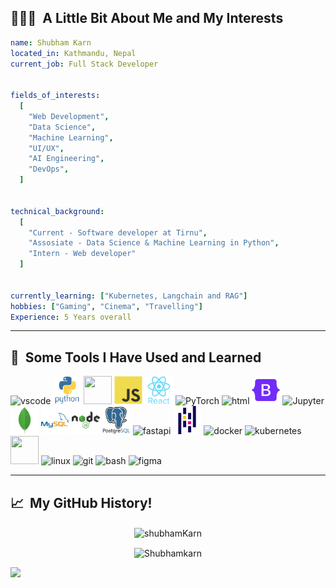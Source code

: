 <h2> 👨🏻‍💻 &nbsp;A Little Bit About Me and My Interests</h2>

```yaml
name: Shubham Karn
located_in: Kathmandu, Nepal
current_job: Full Stack Developer


fields_of_interests:
  [
    "Web Development",
    "Data Science",
    "Machine Learning",
    "UI/UX",
    "AI Engineering",
    "DevOps",
  ]


technical_background:
  [
    "Current - Software developer at Tirnu",
    "Assosiate - Data Science & Machine Learning in Python",
    "Intern - Web developer"
  ]


currently_learning: ["Kubernetes, Langchain and RAG"]
hobbies: ["Gaming", "Cinema", "Travelling"]
Experience: 5 Years overall
```
  
---  
  
<h2> 🚀 &nbsp;Some Tools I Have Used and Learned</h2>
<p align="left">
<img src="https://cdn.jsdelivr.net/gh/devicons/devicon/icons/vscode/vscode-original.svg" alt="vscode" width="45" height="45"/>
<img src="https://raw.githubusercontent.com/devicons/devicon/master/icons/python/python-original-wordmark.svg" alt="python" width="45" height="45" />
<img src="https://www.vectorlogo.zone/logos/tensorflow/tensorflow-icon.svg" width="45" height="45"/>
<img src="https://raw.githubusercontent.com/devicons/devicon/master/icons/javascript/javascript-original.svg" alt="javascript" width="45" height="45" />
<img src="https://raw.githubusercontent.com/devicons/devicon/master/icons/react/react-original-wordmark.svg" alt="react" width="45" height="45" />
<img src="https://www.vectorlogo.zone/logos/pytorch/pytorch-icon.svg" alt="PyTorch" width="45" height="45"/>
<img src="https://cdn.worldvectorlogo.com/logos/django.svg" alt="html" width="45" height="45"/>
<img src="https://raw.githubusercontent.com/devicons/devicon/master/icons/bootstrap/bootstrap-plain.svg" alt="bootstrap" width="45" height="45" />
<img src="https://upload.wikimedia.org/wikipedia/commons/3/38/Jupyter_logo.svg" alt="Jupyter" width="45" height="45" />
<img src="https://raw.githubusercontent.com/devicons/devicon/master/icons/mongodb/mongodb-original.svg" alt="mongodb" width="45" height="45" />
<img src="https://raw.githubusercontent.com/devicons/devicon/master/icons/mysql/mysql-original-wordmark.svg" alt="mysql" width="45" height="45" />
<img src="https://raw.githubusercontent.com/devicons/devicon/master/icons/nodejs/nodejs-original-wordmark.svg" alt="nodejs" width="45" height="45" />
<img src="https://raw.githubusercontent.com/devicons/devicon/master/icons/postgresql/postgresql-original-wordmark.svg" alt="Postgresql" width="45" height="45"/>
<img src="https://cdn.worldvectorlogo.com/logos/fastapi-1.svg" alt="fastapi" width="45" height="45"/>
<img src="https://raw.githubusercontent.com/devicons/devicon/2ae2a900d2f041da66e950e4d48052658d850630/icons/pandas/pandas-original.svg" alt="pandas" width="45" height="45"/>
<img src="https://cdn.jsdelivr.net/gh/devicons/devicon/icons/docker/docker-original.svg" alt="docker" width="45" height="45"/>
<img src="https://cdn.jsdelivr.net/gh/devicons/devicon/icons/kubernetes/kubernetes-plain.svg" alt="kubernetes" width="45" height="45"/>
<img src="https://cdn.jsdelivr.net/gh/devicons/devicon/icons/amazonwebservices/amazonwebservices-plain-wordmark.svg" width="45" height="45"/>
<img src="https://cdn.jsdelivr.net/gh/devicons/devicon/icons/linux/linux-original.svg" alt="linux" width="45" height="45"/>       
<img src="https://cdn.jsdelivr.net/gh/devicons/devicon/icons/git/git-original.svg" alt="git" width="45" height="45"/>
<img src="https://cdn.jsdelivr.net/gh/devicons/devicon/icons/bash/bash-original.svg" alt="bash" width="45" height="45"/>
<img src="https://cdn.jsdelivr.net/gh/devicons/devicon/icons/figma/figma-original.svg" alt="figma" width="45" height="45"/>   
</p>

---

<h2> 📈 &nbsp;My GitHub History!</h2>

<p align="center">
<img align="center" src="https://github-readme-stats.vercel.app/api/top-langs?username=shubham-karn&show_icons=true&theme=dark&locale=en&layout=compact" alt="shubhamKarn" />
</p>

<p align="center">
  <img align="center" src="https://github-readme-streak-stats.herokuapp.com/?user=shubham-karn&theme=dark&locale=en" alt="Shubhamkarn" />
</p>

<p align="left">
  <img src="https://capsule-render.vercel.app/api?type=waving&color=gradient&height=100&section=footer"/>
</p>
